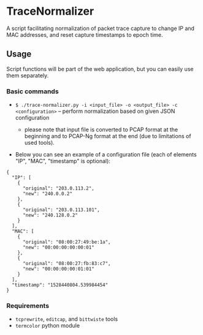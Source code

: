 # TraceNormalizer

A script facilitating normalization of packet trace capture to change IP and MAC addresses, and reset capture timestamps to epoch time.

## Usage

Script functions will be part of the web application, but you can easily use them separately.


### Basic commands

- `$ ./trace-normalizer.py -i <input_file> -o <output_file> -c <configuration>` – perform normalization based on given JSON configuration
    - please note that input file is converted to PCAP format at the beginning and to PCAP-Ng format at the end (due to limitations of used tools).

- Below you can see an example of a configuration file (each of elements "IP", "MAC", "timestamp" is optional):
```
{
  "IP": [
    {
      "original": "203.0.113.2",
      "new": "240.0.0.2"
    },
    {
      "original": "203.0.113.101",
      "new": "240.128.0.2"
    }
  ],
  "MAC": [
    {
      "original": "08:00:27:49:be:1a",
      "new": "00:00:00:00:00:01"
    },
    {
      "original": "08:00:27:fb:83:c7",
      "new": "00:00:00:00:01:01"
    }
  ],
  "timestamp": "1528440804.539984454"
}
```

### Requirements

- `tcprewrite`, `editcap`, and `bittwiste` tools
- `termcolor` python module
